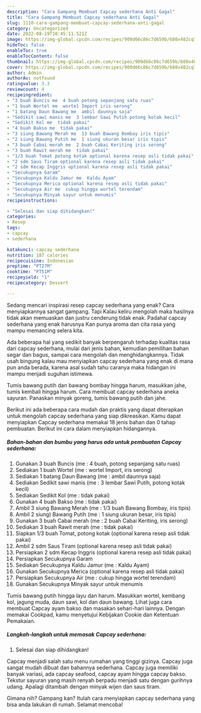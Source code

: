 ```yaml
---
description: "Cara Gampang Membuat Capcay sederhana Anti Gagal"
title: "Cara Gampang Membuat Capcay sederhana Anti Gagal"
slug: 1110-cara-gampang-membuat-capcay-sederhana-anti-gagal
category: Uncategorized
date: 2022-08-19T10:45:11.521Z
image: https://img-global.cpcdn.com/recipes/909d66c86c7d659b/680x482cq70/capcay-sederhana-foto-resep-utama.jpg
hideToc: false
enableToc: true
enableTocContent: false
thumbnail: https://img-global.cpcdn.com/recipes/909d66c86c7d659b/680x482cq70/capcay-sederhana-foto-resep-utama.jpg
cover: https://img-global.cpcdn.com/recipes/909d66c86c7d659b/680x482cq70/capcay-sederhana-foto-resep-utama.jpg
author: Admin
authorAv: notfound
ratingvalue: 3.3
reviewcount: 4
recipeingredient:
- "3 buah Buncis me  4 buah potong sepanjang satu ruas"
- "1 buah Wortel me  wortel Import iris serong"
- "1 batang Daun Bawang me  ambil daunnya saja"
- "Sedikit sawi manis me  3 lembar Sawi Putih potong kotak kecil"
- "Sedikit Kol me  tidak pakai"
- "4 buah Bakso me  tidak pakai"
- "3 siung Bawang Merah me  13 buah Bawang Bombay iris tipis"
- "2 siung Bawang Putih me  1 siung ukuran besar iris tipis"
- "3 buah Cabai merah me  2 buah Cabai Keriting iris serong"
- "3 buah Rawit merah me  tidak pakai"
- "1/3 buah Tomat potong kotak optional karena resep asli tidak pakai"
- "2 sdm Saus Tiram optional karena resep asli tidak pakai"
- "2 sdm Kecap Inggris optional karena resep asli tidak pakai"
- "Secukupnya Garam"
- "Secukupnya Kaldu Jamur me  Kaldu Ayam"
- "Secukupnya Merica optional karena resep asli tidak pakai"
- "Secukupnya Air me  cukup hingga wortel terendam"
- "Secukupnya Minyak sayur untuk menumis"
recipeinstructions:

- "Selesai dan siap dihidangkan!"
categories:
- Resep
tags:
- capcay
- sederhana

katakunci: capcay sederhana 
nutrition: 187 calories
recipecuisine: Indonesian
preptime: "PT27M"
cooktime: "PT51M"
recipeyield: "1"
recipecategory: Dessert

---
```



Sedang mencari inspirasi resep capcay sederhana yang enak? Cara menyiapkannya sangat gampang. Tapi Kalau keliru mengolah maka hasilnya tidak akan memuaskan dan justru cenderung tidak enak. Padahal capcay sederhana yang enak harusnya Kan punya aroma dan cita rasa yang mampu memancing selera kita.


Ada beberapa hal yang sedikit banyak berpengaruh terhadap kualitas rasa dari capcay sederhana, mulai dari jenis bahan, kemudian pemilihan bahan segar dan bagus, sampai cara mengolah dan menghidangkannya. Tidak usah bingung kalau mau menyiapkan capcay sederhana yang enak di mana pun anda berada, karena asal sudah tahu caranya maka hidangan ini mampu menjadi suguhan istimewa.

Tumis bawang putih dan bawang bombay hingga harum, masukkan jahe, tumis kembali hingga harum. Cara membuat capcay sederhana aneka sayuran. Panaskan minyak goreng, tumis bawang putih dan jahe.


Berikut ini ada beberapa cara mudah dan praktis yang dapat diterapkan untuk mengolah capcay sederhana yang siap dikreasikan. Kamu dapat menyiapkan Capcay sederhana memakai 18 jenis bahan dan 0 tahap pembuatan. Berikut ini cara dalam menyiapkan hidangannya.

<!--inarticleads1-->

##### Bahan-bahan dan bumbu yang harus ada untuk pembuatan Capcay sederhana:

1. Gunakan 3 buah Buncis (me : 4 buah, potong sepanjang satu ruas)
1. Sediakan 1 buah Wortel (me : wortel Import, iris serong)
1. Sediakan 1 batang Daun Bawang (me : ambil daunnya saja)
1. Sediakan Sedikit sawi manis (me : 3 lembar Sawi Putih, potong kotak kecil)
1. Sediakan Sedikit Kol (me : tidak pakai)
1. Gunakan 4 buah Bakso (me : tidak pakai)
1. Ambil 3 siung Bawang Merah (me : 1/3 buah Bawang Bombay, iris tipis)
1. Ambil 2 siung) Bawang Putih (me : 1 siung ukuran besar, iris tipis)
1. Gunakan 3 buah Cabai merah (me : 2 buah Cabai Keriting, iris serong)
1. Sediakan 3 buah Rawit merah (me : tidak pakai)
1. Siapkan 1/3 buah Tomat, potong kotak (optional karena resep asli tidak pakai)
1. Ambil 2 sdm Saus Tiram (optional karena resep asli tidak pakai)
1. Persiapkan 2 sdm Kecap Inggris (optional karena resep asli tidak pakai)
1. Persiapkan Secukupnya Garam
1. Sediakan Secukupnya Kaldu Jamur (me : Kaldu Ayam)
1. Gunakan Secukupnya Merica (optional karena resep asli tidak pakai)
1. Persiapkan Secukupnya Air (me : cukup hingga wortel terendam)
1. Gunakan Secukupnya Minyak sayur untuk menumis


Tumis bawang putih hingga layu dan harum. Masukkan wortel, kembang kol, jagung muda, daun sawi, kol dan daun bawang. Lihat juga cara membuat Capcay ayam bakso dan masakan sehari-hari lainnya. Dengan memakai Cookpad, kamu menyetujui Kebijakan Cookie dan Ketentuan Pemakaian. 

<!--inarticleads2-->

##### Langkah-langkah untuk memasak Capcay sederhana:


1. Selesai dan siap dihidangkan!

Capcay menjadi salah satu menu rumahan yang tinggi gizinya. Capcay juga sangat mudah dibuat dan bahannya sederhana. Capcay juga memiliki banyak variasi, ada capcay seafood, capcay ayam hingga capcay bakso. Tekstur sayuran yang masih renyah berpadu menjadi satu dengan gurihnya udang. Apalagi ditambah dengan minyak wijen dan saus tiram. 

Gimana nih? Gampang kan? Itulah cara menyiapkan capcay sederhana yang bisa anda lakukan di rumah. Selamat mencoba!
